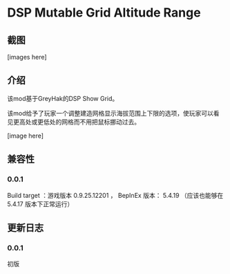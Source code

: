# DSP Mutable Grid Altitude Range

## 截图

[images here]

## 介绍

该mod基于GreyHak的DSP Show Grid。

该mod给予了玩家一个调整建造网格显示海拔范围上下限的选项，使玩家可以看见更高处或更低处的网格而不用把鼠标挪动过去。

[image here]

## 兼容性

### 0.0.1

Build target ：游戏版本 0.9.25.12201 ， BepInEx 版本： 5.4.19 （应该也能够在 5.4.17 版本下正常运行）

## 更新日志

### 0.0.1

初版
